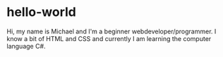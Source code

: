 # hello-world
Hi, my name is Michael and I'm a beginner webdeveloper/programmer.
I know a bit of HTML and CSS and currently I am learning the computer language C#.
